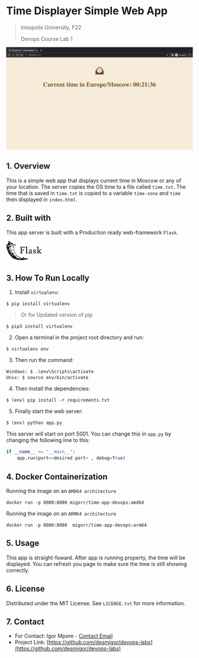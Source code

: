 # Time Displayer Simple Web App
> Innopolis University, F22
>
> Devops Course Lab 1

![](./images/ui-image.png)

## 1. Overview

This is a simple web app that displays current time in Moscow or any of your location. The server copies the OS time to a file called `time.txt`. The time that is saved in `time.txt` is copied to a variable `time-zone` and `time` then displayed in `index.html`. 

## 2. Built with

This app server is built with a Production ready web-framework `Flask`.

<img src="./images/flask-logo.png" width="100"/>

## 3. How To Run Locally

1. Install `virtualenv`:
```
$ pip install virtualenv
```

> Or for Updated version of pip

```
$ pip3 install virtualenv
```

2. Open a terminal in the project root directory and run:
```
$ virtualenv env
```

3. Then run the command:
```
Windows: $ .\env\Scripts\activate
Unix: $ source env/bin/activate
```

4. Then install the dependencies:
```
$ (env) pip install -r requirements.txt
```

5. Finally start the web server:
```
$ (env) python app.py
```

This server will start on port 5001. You can change this in `app.py` by changing the following line to this:

```python
if __name__ == "__main__":
    app.run(port=<desired port> , debug=True)
```

## 4. Docker Containerization

Running the image on an `AMD64 architecture`

```
docker run -p 8080:8080 migorr/time-app-devops:amd64
```

Running the image on an `ARM64 architecture`

```
docker run -p 8080:8080  migorr/time-app-devops:arm64 
```

## 5. Usage

This app is straight-foward. After app is running property, the time will be displayed. You can refresh you page to make sure the time is still showing correctly.


## 6. License

Distributed under the MIT License. See `LICENSE.txt` for more information.

## 7. Contact

- For Contact: Igor Mpore - [Contact Email](mailto:i.mpore@innopolis.university)
- Project Link: [https://github.com/desmigor/devops-labs](https://github.com/desmigor/devops-labs)